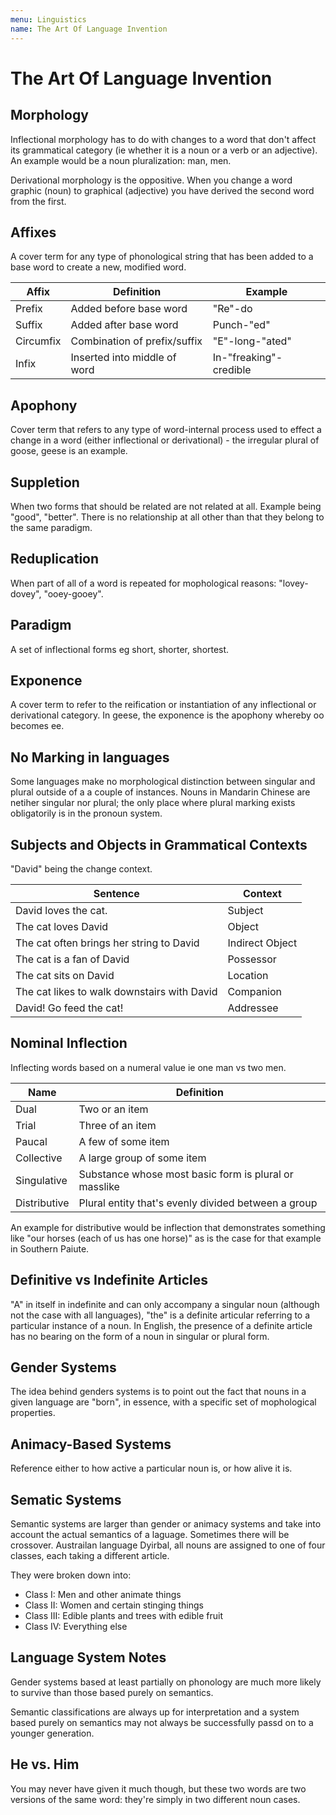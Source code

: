 ```yaml
---
menu: Linguistics
name: The Art Of Language Invention
---
```


# The Art Of Language Invention

## Morphology

Inflectional morphology has to do with changes to a word that don't affect its grammatical category (ie whether it is a noun or a verb or an adjective). An example would be a noun pluralization: man, men.

Derivational morphology is the oppositive. When you change a word graphic (noun) to graphical (adjective) you have derived the second word from the first.

## Affixes

A cover term for any type of phonological string that has been added to a base word to create a new, modified word.

| Affix     | Definition                   | Example                |
| --------- | ---------------------------- | ---------------------- |
| Prefix    | Added before base word       | "Re"-do                |
| Suffix    | Added after base word        | Punch-"ed"             |
| Circumfix | Combination of prefix/suffix | "E"-long-"ated"        |
| Infix     | Inserted into middle of word | In-"freaking"-credible |

## Apophony

Cover term that refers to any type of word-internal process used to effect a change in a word (either inflectional or derivational) - the irregular plural of goose, geese is an example.

## Suppletion

When two forms that should be related are not related at all. Example being "good", "better". There is no relationship at all other than that they belong to the same paradigm.

## Reduplication

When part of all of a word is repeated for mophological reasons: "lovey-dovey", "ooey-gooey".

## Paradigm

A set of inflectional forms eg short, shorter, shortest.

## Exponence

A cover term to refer to the reification or instantiation of any inflectional or derivational category. In geese, the exponence is the apophony whereby oo becomes ee.

## No Marking in languages

Some languages make no morphological distinction between singular and plural outside of a a couple of instances. Nouns in Mandarin Chinese are netiher singular nor plural; the only place where plural marking exists obligatorily is in the pronoun system.

## Subjects and Objects in Grammatical Contexts

"David" being the change context.

| Sentence                                    | Context         |
| ------------------------------------------- | --------------- |
| David loves the cat.                        | Subject         |
| The cat loves David                         | Object          |
| The cat often brings her string to David    | Indirect Object |
| The cat is a fan of David                   | Possessor       |
| The cat sits on David                       | Location        |
| The cat likes to walk downstairs with David | Companion       |
| David! Go feed the cat!                     | Addressee       |

## Nominal Inflection

Inflecting words based on a numeral value ie one man vs two men.

| Name         | Definition                                            |
| ------------ | ----------------------------------------------------- |
| Dual         | Two or an item                                        |
| Trial        | Three of an item                                      |
| Paucal       | A few of some item                                    |
| Collective   | A large group of some item                            |
| Singulative  | Substance whose most basic form is plural or masslike |
| Distributive | Plural entity that's evenly divided between a group   |

An example for distributive would be inflection that demonstrates something like "our horses (each of us has one horse)" as is the case for that example in Southern Paiute.

## Definitive vs Indefinite Articles

"A" in itself in indefinite and can only accompany a singular noun (although not the case with all languages), "the" is a definite articular referring to a particular instance of a noun. In English, the presence of a definite article has no bearing on the form of a noun in singular or plural form.

## Gender Systems

The idea behind genders systems is to point out the fact that nouns in a given language are "born", in essence, with a specific set of mophological properties.

## Animacy-Based Systems

Reference either to how active a particular noun is, or how alive it is.

## Sematic Systems

Semantic systems are larger than gender or animacy systems and take into account the actual semantics of a laguage. Sometimes there will be crossover. Austrailan language Dyirbal, all nouns are assigned to one of four classes, each taking a different article.

They were broken down into:

- Class I: Men and other animate things
- Class II: Women and certain stinging things
- Class III: Edible plants and trees with edible fruit
- Class IV: Everything else

## Language System Notes

Gender systems based at least partially on phonology are much more likely to survive than those based purely on semantics.

Semantic classifications are always up for interpretation and a system based purely on semantics may not always be successfully passd on to a younger generation.

## He vs. Him

You may never have given it much though, but these two words are two versions of the same word: they're simply in two different noun cases.

